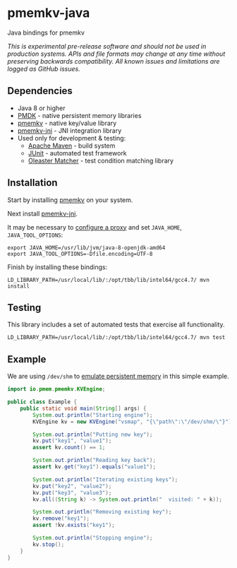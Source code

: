 # pmemkv-java
Java bindings for pmemkv

*This is experimental pre-release software and should not be used in
production systems. APIs and file formats may change at any time without
preserving backwards compatibility. All known issues and limitations
are logged as GitHub issues.*

## Dependencies

* Java 8 or higher
* [PMDK](https://github.com/pmem/pmdk) - native persistent memory libraries
* [pmemkv](https://github.com/pmem/pmemkv) - native key/value library
* [pmemkv-jni](https://github.com/pmem/pmemkv-jni) - JNI integration library
* Used only for development & testing:
  * [Apache Maven](https://maven.apache.org) - build system
  * [JUnit](http://junit.org/) - automated test framework
  * [Oleaster Matcher](https://github.com/mscharhag/oleaster/tree/master/oleaster-matcher) - test condition matching library

## Installation

Start by installing [pmemkv](https://github.com/pmem/pmemkv/blob/master/INSTALLING.md) on your system.

Next install [pmemkv-jni](https://github.com/pmem/pmemkv-jni).

It may be necessary to [configure a proxy](https://maven.apache.org/guides/mini/guide-proxies.html) and set `JAVA_HOME`, `JAVA_TOOL_OPTIONS`:

```
export JAVA_HOME=/usr/lib/jvm/java-8-openjdk-amd64
export JAVA_TOOL_OPTIONS=-Dfile.encoding=UTF-8
```

Finish by installing these bindings:

```
LD_LIBRARY_PATH=/usr/local/lib/:/opt/tbb/lib/intel64/gcc4.7/ mvn install
```

## Testing

This library includes a set of automated tests that exercise all functionality.

```
LD_LIBRARY_PATH=/usr/local/lib/:/opt/tbb/lib/intel64/gcc4.7/ mvn test
```

## Example

We are using `/dev/shm` to
[emulate persistent memory](http://pmem.io/2016/02/22/pm-emulation.html)
in this simple example.

```java
import io.pmem.pmemkv.KVEngine;

public class Example {
    public static void main(String[] args) {
        System.out.println("Starting engine");
        KVEngine kv = new KVEngine("vsmap", "{\"path\":\"/dev/shm/\"}");

        System.out.println("Putting new key");
        kv.put("key1", "value1");
        assert kv.count() == 1;

        System.out.println("Reading key back");
        assert kv.get("key1").equals("value1");

        System.out.println("Iterating existing keys");
        kv.put("key2", "value2");
        kv.put("key3", "value3");
        kv.all((String k) -> System.out.println("  visited: " + k));

        System.out.println("Removing existing key");
        kv.remove("key1");
        assert !kv.exists("key1");

        System.out.println("Stopping engine");
        kv.stop();
    }
}
```
